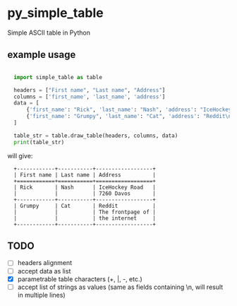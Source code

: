 py_simple_table
===============

Simple ASCII table in Python



example usage
-------------
```python

  import simple_table as table

  headers = ["First name", "Last name", "Address"]
  columns = ['first_name', 'last_name', 'address']
  data = [
      {'first_name': "Rick", 'last_name': "Nash", 'address': "IceHockey Road\n7260 Davos"},
      {'first_name': "Grumpy", 'last_name': "Cat", 'address': "Reddit\nThe frontpage of\nthe internet"},
  ]

  table_str = table.draw_table(headers, columns, data)
  print(table_str)
```

will give:

```
  +------------+-----------+------------------+
  | First name | Last name | Address          |
  +============+===========+==================+
  | Rick       | Nash      | IceHockey Road   |
  |            |           | 7260 Davos       |
  +------------+-----------+------------------+
  | Grumpy     | Cat       | Reddit           |
  |            |           | The frontpage of |
  |            |           | the internet     |
  +------------+-----------+------------------+
```

TODO
----
- [ ] headers alignment
- [ ] accept data as list
- [x] parametrable table characters (+, |, -, etc.)
- [ ] accept list of strings as values (same as fields containing \n, will result in multiple lines)
